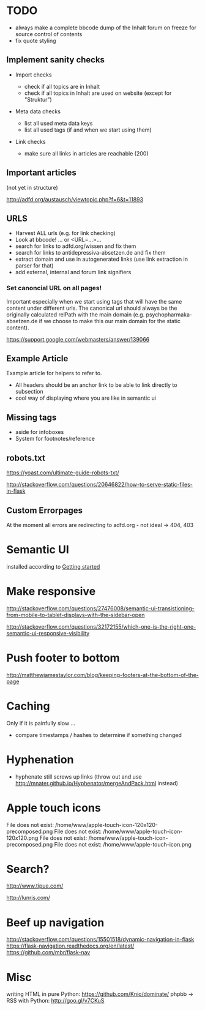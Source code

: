 # TODO

* always make a complete bbcode dump of the Inhalt forum on freeze for source control of contents
* fix quote styling

## Implement sanity checks

* Import checks
    * check if all topics are in Inhalt
    * check if all topics in Inhalt are used on website (except for "Struktur")

* Meta data checks
    * list all used meta data keys
    * list all used tags (if and when we start using them)

* Link checks
    * make sure all links in articles are reachable (200) 
    
## Important articles

(not yet in structure)

http://adfd.org/austausch/viewtopic.php?f=6&t=11893

## URLS

* Harvest ALL urls (e.g. for link checking)
* Look at bbcode! <URL>...</URL> or <URL=...>...</URL> 
* search for links to adfd.org/wissen and fix them
* search for links to antidepressiva-absetzen.de and fix them
* extract domain and use in autogenerated links (use link extraction in parser for that)
* add external, internal and forum link signifiers

### Set canoncial URL on all pages!

Important especially when we start using tags that will have the same content under different urls. The canonical url should always be the originally calculated relPath with the main domain (e.g. psychopharmaka-absetzen.de if we choose to make this our main domain for the static content).

https://support.google.com/webmasters/answer/139066

## Example Article

Example article for helpers to refer to.

* All headers should be an anchor link to be able to link directly to subsection
* cool way of displaying where you are like in semantic ui

## Missing tags

* aside for infoboxes
* System for footnotes/reference

## robots.txt

https://yoast.com/ultimate-guide-robots-txt/

http://stackoverflow.com/questions/20646822/how-to-serve-static-files-in-flask
  
## Custom Errorpages

At the moment all errors are redirecting to adfd.org - not ideal -> 404, 403

# Semantic UI

installed according to [Getting started](http://semantic-ui.com/introduction/getting-started.html)

# Make responsive

http://stackoverflow.com/questions/27476008/semantic-ui-transistioning-from-mobile-to-tablet-displays-with-the-sidebar-open

http://stackoverflow.com/questions/32172155/which-one-is-the-right-one-semantic-ui-responsive-visibility

# Push footer to bottom

http://matthewjamestaylor.com/blog/keeping-footers-at-the-bottom-of-the-page

# Caching

Only if it is painfully slow ...

* compare timestamps / hashes to determine if something changed

# Hyphenation

* hyphenate still screws up links (throw out and use http://mnater.github.io/Hyphenator/mergeAndPack.html instead)

# Apple touch icons

File does not exist: /home/www/apple-touch-icon-120x120-precomposed.png
File does not exist: /home/www/apple-touch-icon-120x120.png
File does not exist: /home/www/apple-touch-icon-precomposed.png
File does not exist: /home/www/apple-touch-icon.png

# Search?

http://www.tipue.com/

http://lunrjs.com/

# Beef up navigation

http://stackoverflow.com/questions/15501518/dynamic-navigation-in-flask
https://flask-navigation.readthedocs.org/en/latest/
https://github.com/mbr/flask-nav

# Misc

writing HTML in pure Python: https://github.com/Knio/dominate/
phpbb -> RSS with Python: http://goo.gl/v7CKuS
 
